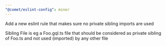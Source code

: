 ```yaml
---
"@comet/eslint-config": minor
---
```


Add a new eslint rule that makes sure no private sibling imports are used

Sibling File is eg a Foo.gql.ts file that should be considered as private sibling of Foo.ts and not used (imported) by any other file
